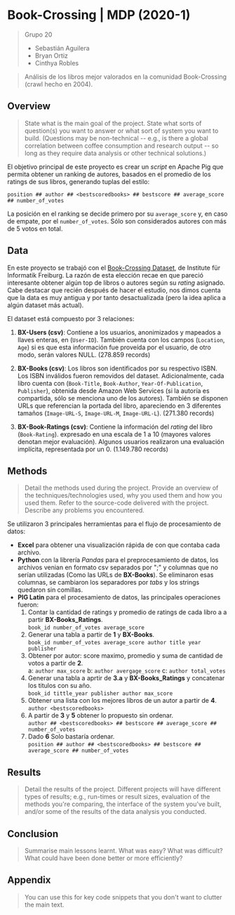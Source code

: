 # Book-Crossing | MDP (2020-1)
> Grupo 20
> - Sebastián Aguilera
> - Bryan Ortiz
> - Cinthya Robles

> Análisis de los libros mejor valorados en la comunidad Book-Crossing (crawl hecho en 2004).

## Overview
> State what is the main goal of the project. State what sorts of question(s) you want to answer or what sort of system you want to build. (Questions may be non-technical -- e.g., is there a global correlation between coffee consumption and research output -- so long as they require data analysis or other technical solutions.)

El objetivo principal de este proyecto es crear un *script* en Apache Pig que permita obtener un ranking de autores, basados en el promedio de los ratings de sus libros, generando tuplas del estilo:

`position ## author ## <bestscoredbooks> ## bestscore ## average_score ## number_of_votes`

La posición en el ranking se decide primero por su `average_score` y, en caso de empate, por el `number_of_votes`. Sólo son considerados autores con más de 5 votos en total.

## Data
En este proyecto se trabajó con el [Book-Crossing Dataset](http://www2.informatik.uni-freiburg.de/~cziegler/BX/), de Institute für Informatik Freiburg. La razón de esta elección recae en que pareció interesante obtener algún top de libros o autores según su *rating* asignado. Cabe destacar que recién después de hacer el estudio, nos dimos cuenta que la data es muy antigua y por tanto desactualizada (pero la idea aplica a algún dataset más actual).

El dataset está compuesto por 3 relaciones:

1. **BX-Users (csv)**: Contiene a los usuarios, anonimizados y mapeados a llaves enteras, en (`User-ID`). También cuenta con los campos (`Location`, `Age`) si es que esta información fue proveída por el usuario, de otro modo, serán valores NULL. (278.859 records)

2. **BX-Books (csv)**: Los libros son identificados por su respectivo ISBN. Los ISBN inválidos fueron removidos del dataset. Adicionalmente, cada libro cuenta con (`Book-Title`, `Book-Author`, `Year-Of-Publication`, `Publisher`), obtenida desde Amazon Web Services (si la autoría es compartida, sólo se menciona uno de los autores). También se disponen URLs que referencian la portada del libro, apareciendo en 3 diferentes tamaños (`Image-URL-S`, `Image-URL-M`, `Image-URL-L`). (271.380 records)

3. **BX-Book-Ratings (csv)**: Contiene la información del *rating* del libro (`Book-Rating`). expresado en una escala de 1 a 10 (mayores valores denotan mejor evaluación). Algunos usuarios realizaron una evaluación implícita, representada por un 0. (1.149.780 records)

## Methods
> Detail the methods used during the project. Provide an overview of the techniques/technologies used, why you used them and how you used them. Refer to the source-code delivered with the project. Describe any problems you encountered.

Se utilizaron 3 principales herramientas para el flujo de procesamiento de datos:
- **Excel** para obtener una visualización rápida de con que contaba cada archivo.
- **Python** con la librería *Pandas* para el preprocesamiento de datos, los archivos venian en formato csv separados por ";" y columnas que no serían utilizadas (Como las URLs de **BX-Books**). Se eliminaron esas columnas, se cambiaron los separadores por *tabs* y los strings quedaron sin comillas.
- **PIG Latin** para el procesamiento de datos,  las principales operaciones fueron:
  1. Contar la cantidad de ratings y promedio de ratings de cada libro a a partir **BX-Books_Ratings**.  
    `book_id number_of_votes average_score`
  2. Generar una tabla a partir de **1** y **BX-Books**.  
    `book_id number_of_votes average_score author title year publisher`
  3. Obtener por autor: score maximo, promedio y suma de cantidad de votos a partir de **2**.  
    a: `author max_score` b: `author avergage_score` c: `author total_votes`
  4. Generar una tabla a aprtir de **3.a** y **BX-Books_Ratings** y concatenar los titulos con su año.  
    `book_id tittle_year publisher author max_score`
  5. Obtener una lista con los mejores libros de un autor a partir de **4**.  
    `author <bestscoredbooks>`
  6. A partir de **3** y **5** obtener lo propuesto sin ordenar.  
    `author ## <bestscoredbooks> ## bestscore ## average_score ## number_of_votes`
  7. Dado **6** Solo bastaría ordenar.  
    `position ## author ## <bestscoredbooks> ## bestscore ## average_score ## number_of_votes`
  

## Results
> Detail the results of the project. Different projects will have different types of results; e.g., run-times or result sizes, evaluation of the methods you're comparing, the interface of the system you've built, and/or some of the results of the data analysis you conducted.

## Conclusion
> Summarise main lessons learnt. What was easy? What was difficult? What could have been done better or more efficiently?

## Appendix
> You can use this for key code snippets that you don't want to clutter the main text.

